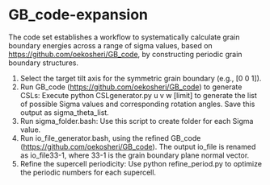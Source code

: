 # GB_code-expansion
The code set establishes a workflow to systematically calculate grain boundary energies across a range of sigma values, based on https://github.com/oekosheri/GB_code, by constructing periodic grain boundary structures.

1. Select the target tilt axis for the symmetric grain boundary (e.g., [0 0 1]).
2. Run GB_code (https://github.com/oekosheri/GB_code) to generate CSLs: Execute python CSLgenerator.py u v w [limit] to generate the list of possible Sigma values and corresponding rotation angles. Save this output as sigma_theta_list.
3. Run sigma_folder.bash: Use this script to create folder for each Sigma value.
4. Run io_file_generator.bash, using the refined GB_code (https://github.com/oekosheri/GB_code). The output io_file is renamed as io_file33-1, where 33-1 is the grain boundary plane normal vector.
5. Refine the supercell periodicity: Use python refine_period.py to optimize the periodic numbers for each supercell.

